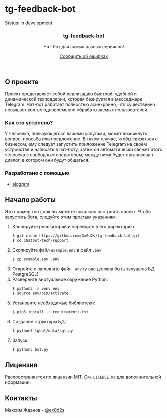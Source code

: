 # tg-feedback-bot

Status: in development

<!-- PROJECT LOGO -->
<p align="center">
  <h3 align="center">tg-feedback-bot</h3>
  <p align="center">
    Чат-бот для самых разных сервисов!
  </p>
  <p align="center">
    <a href="https://github.com/3x0d2s/chatbot-tech-support/issues">Сообщить об ошибках</a>
  </p>
</p>

<br />

<!-- ABOUT THE PROJECT -->

## О проекте

Проект представляет собой реализацию быстрой, удобной и динамической техподдерки, которая базируется в месседжере Telegram.
Чат-бот работает полностью асинхронно, что существенно повышает кол-во одновременно обрабатываемых пользователей.

### Как это устроено?

У человека, пользующегося вашими услугами, может возникнуть вопрос, просьба или предложение. В таком случае, чтобы связаться с бизнесом, ему следует запустить приложение Telegram на своём устройстве и написать в чат-боту, затем он автоматически свяжет этого человека с свободным оператором, между ними будет организован диалог, в котором они будут общаться.

### Разработано с помощью

- [aiogram](https://github.com/aiogram/aiogram)

<!-- GETTING STARTED -->

## Начало работы

Это пример того, как вы можете локально настроить проект. Чтобы запустить бота, следуйте этим простым указаниям.

1. Клонируйте репозиторий и перейдите в его директорию
   ```sh
   $ git clone https://github.com/3x0d2s/tg-feedback-bot.git
   $ cd chatbot-tech-support
   ```
2. Скопируйте файл `example.env` в файл `.env`
   ```sh
   $ cp example.env .env
   ```
3. Откройте и заполните файл `.env` (у вас должна быть запущена БД PostgreSQL)
4. Разверните виртуальное окружение Python:
   ```sh
   $ python3 -m venv env
   $ source env/bin/activate
   ```
5. Установите необходимые библиотеки:
   ```sh
   $ pip3 install -r requirements.txt
   ```
6. Создание структуры БД:
   ```sh
   $ python3 tgbot/data/sql.py
   ```
7. Запуск:
   ```sh
   $ python3 bot.py
   ```


## Лицензия

Распространяется по лицензии MIT. См. `LICENSE.md` для дополнительной иформации.

<!-- CONTACT -->

## Контакты

Максим Жданов - [@ex0d2s](https://t.me/ex0d2s)
